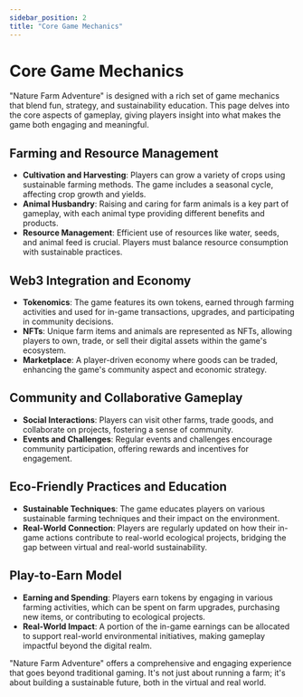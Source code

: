 ```yaml
---
sidebar_position: 2
title: "Core Game Mechanics"
---
```


# Core Game Mechanics

"Nature Farm Adventure" is designed with a rich set of game mechanics that blend fun, strategy, and sustainability education. This page delves into the core aspects of gameplay, giving players insight into what makes the game both engaging and meaningful.

## Farming and Resource Management

- **Cultivation and Harvesting**: Players can grow a variety of crops using sustainable farming methods. The game includes a seasonal cycle, affecting crop growth and yields.
- **Animal Husbandry**: Raising and caring for farm animals is a key part of gameplay, with each animal type providing different benefits and products.
- **Resource Management**: Efficient use of resources like water, seeds, and animal feed is crucial. Players must balance resource consumption with sustainable practices.

## Web3 Integration and Economy

- **Tokenomics**: The game features its own tokens, earned through farming activities and used for in-game transactions, upgrades, and participating in community decisions.
- **NFTs**: Unique farm items and animals are represented as NFTs, allowing players to own, trade, or sell their digital assets within the game's ecosystem.
- **Marketplace**: A player-driven economy where goods can be traded, enhancing the game's community aspect and economic strategy.

## Community and Collaborative Gameplay

- **Social Interactions**: Players can visit other farms, trade goods, and collaborate on projects, fostering a sense of community.
- **Events and Challenges**: Regular events and challenges encourage community participation, offering rewards and incentives for engagement.

## Eco-Friendly Practices and Education

- **Sustainable Techniques**: The game educates players on various sustainable farming techniques and their impact on the environment.
- **Real-World Connection**: Players are regularly updated on how their in-game actions contribute to real-world ecological projects, bridging the gap between virtual and real-world sustainability.

## Play-to-Earn Model

- **Earning and Spending**: Players earn tokens by engaging in various farming activities, which can be spent on farm upgrades, purchasing new items, or contributing to ecological projects.
- **Real-World Impact**: A portion of the in-game earnings can be allocated to support real-world environmental initiatives, making gameplay impactful beyond the digital realm.

"Nature Farm Adventure" offers a comprehensive and engaging experience that goes beyond traditional gaming. It's not just about running a farm; it's about building a sustainable future, both in the virtual and real world.
